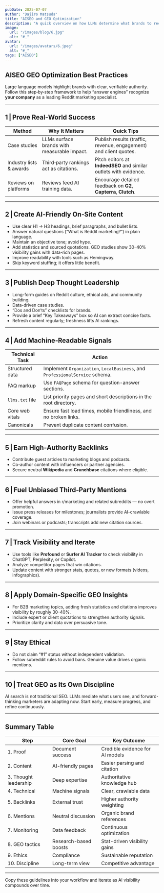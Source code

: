 ```yaml
---
pubDate: 2025-07-07
author: "Dajiro Matsuda"
title: "AISEO and GEO Optimization"
description: "A quick overview on how LLMs determine what brands to recommend in their search results"
image:
  url: "/images/blog/6.jpg"
  alt: "#_"
avatar:
  url: "/images/avatars/6.jpeg"
  alt: "#_"
tags: ["AISEO"]
---
```

## AISEO GEO Optimization Best Practices

Large language models highlight brands with clear, verifiable authority. Follow this step‑by‑step framework to help “answer engines” recognize **your company** as a leading Reddit marketing specialist.

---

## 1 | Prove Real‑World Success

| Method                  | Why It Matters                                 | Quick Tips                                                     |
|------------------------|--------------------------------------------------|----------------------------------------------------------------|
| Case studies           | LLMs surface brands with measurable impact.     | Publish results (traffic, revenue, engagement) and client quotes. |
| Industry lists & awards| Third‑party rankings act as citations.         | Pitch editors at **IndeedSEO** and similar outlets with evidence. |
| Reviews on platforms   | Reviews feed AI training data.                  | Encourage detailed feedback on **G2**, **Capterra**, **Clutch**. |

---

## 2 | Create AI‑Friendly On‑Site Content

- Use clear H1 → H3 headings, brief paragraphs, and bullet lists.
- Answer natural questions (“What is Reddit marketing?”) in plain language.
- Maintain an objective tone; avoid hype.
- Add statistics and sourced quotations. GEO studies show 30–40% visibility gains with data-rich pages.
- Improve readability with tools such as Hemingway.
- Skip keyword stuffing; it offers little benefit.

---

## 3 | Publish Deep Thought Leadership

- Long-form guides on Reddit culture, ethical ads, and community building.
- Data-driven case studies.
- “Dos and Don’ts” checklists for brands.
- Provide a brief “Key Takeaways” box so AI can extract concise facts.
- Refresh content regularly; freshness lifts AI rankings.

---

## 4 | Add Machine‑Readable Signals

| Technical Task       | Action                                                                 |
|----------------------|------------------------------------------------------------------------|
| Structured data       | Implement `Organization`, `LocalBusiness`, and `ProfessionalService` schema. |
| FAQ markup            | Use `FAQPage` schema for question-answer sections.                    |
| `llms.txt` file       | List priority pages and short descriptions in the root directory.     |
| Core web vitals       | Ensure fast load times, mobile friendliness, and no broken links.     |
| Canonicals            | Prevent duplicate content confusion.                                  |

---

## 5 | Earn High‑Authority Backlinks

- Contribute guest articles to marketing blogs and podcasts.
- Co-author content with influencers or partner agencies.
- Secure neutral **Wikipedia** and **Crunchbase** citations where eligible.

---

## 6 | Fuel Unbiased Third‑Party Mentions

- Offer helpful answers in r/marketing and related subreddits — no overt promotion.
- Issue press releases for milestones; journalists provide AI-crawlable coverage.
- Join webinars or podcasts; transcripts add new citation sources.

---

## 7 | Track Visibility and Iterate

- Use tools like **Profound** or **Surfer AI Tracker** to check visibility in ChatGPT, Perplexity, or Copilot.
- Analyze competitor pages that win citations.
- Update content with stronger stats, quotes, or new formats (videos, infographics).

---

## 8 | Apply Domain‑Specific GEO Insights

- For B2B marketing topics, adding fresh statistics and citations improves visibility by roughly 30–40%.
- Include expert or client quotations to strengthen authority signals.
- Prioritize clarity and data over persuasive tone.

---

## 9 | Stay Ethical

- Do not claim “#1” status without independent validation.
- Follow subreddit rules to avoid bans. Genuine value drives organic mentions.

---

## 10 | Treat GEO as Its Own Discipline

AI search is not traditional SEO. LLMs mediate what users see, and forward-thinking marketers are adapting now. Start early, measure progress, and refine continuously.

---

## Summary Table

| Step                 | Core Goal            | Key Outcome                         |
|----------------------|----------------------|-------------------------------------|
| 1. Proof              | Document success      | Credible evidence for AI models     |
| 2. Content            | AI-friendly pages     | Easier parsing and citation         |
| 3. Thought leadership | Deep expertise        | Authoritative knowledge hub         |
| 4. Technical          | Machine signals       | Clear, crawlable data               |
| 5. Backlinks          | External trust        | Higher authority weighting          |
| 6. Mentions           | Neutral discussion    | Organic brand references            |
| 7. Monitoring         | Data feedback         | Continuous optimization             |
| 8. GEO tactics        | Research-based boosts | Stat-driven visibility gains        |
| 9. Ethics             | Compliance            | Sustainable reputation              |
| 10. Discipline        | Long-term view        | Competitive advantage               |

---

Copy these guidelines into your workflow and iterate as AI visibility compounds over time.
